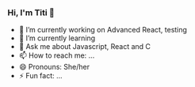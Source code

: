 ### Hi, I'm Titi 👋

- 🔭 I’m currently working on Advanced React, testing
- 🌱 I’m currently learning 
- 💬 Ask me about Javascript, React and C
- 📫 How to reach me: ...
- 😄 Pronouns: She/her
- ⚡ Fun fact: ...

